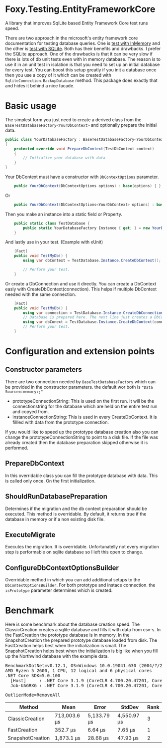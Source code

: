 # Foxy.Testing.EntityFrameworkCore
A library that improves SqlLite based Entity Framework Core test runs speed.

There are two approach in the microsoft's entity framework core documentation for testing database queries. One is [test with InMemory](https://docs.microsoft.com/en-us/ef/core/testing/in-memory) and the other is [test with SQLite](https://docs.microsoft.com/en-us/ef/core/testing/sqlite). Both has their benefits and drawbacks. I prefer the SQLite approach. One of the drawbacks is that it can be very slow if there is lots of db unit tests even with in memory database. The reason is to use it in an unit test in isolation is that you need to set up an initial database for every test. You can boost this setup greatly if you init a database once then you use a copy of it which can be created with ```SqliteConnection.BackupDatabase``` method. This package does exactly that and hides it behind a nice facade.

# Basic usage
The simplest form you just need to create a derived class from the ```BaseTestDatabaseFactory<YourDbContext>``` and optionally prepare the initial data.

```csharp
public class YourDatabaseFactory : BaseTestDatabaseFactory<YourDbContext>
{
    protected override void PrepareDbContext(TestDbContext context)
    {
        // Initialize your database with data
    }
}
```

Your DbContext must have a constructor with ```DbContextOptions``` parameter.
```csharp
    public YourDbContext(DbContextOptions options) : base(options) { }
```
Or
```csharp
    public YourDbContext(DbContextOptions<YourDbContext> options) : base(options) { }
```

Then you make an instance into a static field or Property.
```csharp
    public static class TestDatabase {
        public static YourDatabaseFactory Instance { get; } = new YourDatabaseFactory(
    }
```

And lastly use in your test. (Example with xUnit)
```csharp
    [Fact]
    public void TestMyDb() {
        using var dbContext = TestDatabase.Instance.CreateDbContext();

        // Perform your test.
    }
```

Or create a DbConnection and use it directly. You can create a DbContext easly with CreateDbContext(connection). This helps if multiple DbContext needed with the same connection.
```csharp
    [Fact]
    public void TestMyDb() {
        using var connection = TestDatabase.Instance.CreateDbConnection();
        // Database is prepared here. The next line just creates a DbContext.
        using var dbConext = TestDatabase.Instance.CreateDbContext(connection);
        // Perform your test.
    }
```

# Configuration and extension points
## Constructor parameters
There are two connection needed by ```BaseTestDatabaseFactory``` which can be provided in the constructor parameters. the default wor both is ```"Data Source=:memory:;"```
 - prototypeConnectionString: This is used on the first run. It will be the connectionstring for the database which are held on the entire test run and copyed from.
 - instanceConnectionString: This is used in every CreateDbContext. It is fillled with data from the prototype connection.

If you would like to speed up the prototype database creation also you can change the prototypeConnectionString to point to a disk file. If the file was already created then the database preparation skipped otherwise it is performed.

## PrepareDbContext
In this overridable class you can fill the prototype database with data. This is called only once. On the first initialization.

## ShouldRunDatabasePreparation
Determines if the migration and the db context preparation should be executed. This method is overridable. By default, it returns true if the database in memory or if a non existing disk file.

## ExecuteMigrate
Executes the migration. It is overridable. Unfortunatelly not every migration step is performable on sqlite database so I left this open to change.

## ConfigureDbContextOptionsBuilder
Overridable method in which you can add additional setups to the ```DbContextOptionsBuilder```. For both prototype and instace connection. the ```isPrototype``` parameter determines which is created.

# Benchmark
Here is some benchmark about the database creation speed. The ClassicCreation creates a sqlite database and fills it with data from csv-s. In the FastCreation the prototype database is in memory. In the SnapshotCreation the prepared prototype database loaded from disk.
The FastCreation helps best when the initialization is small. The SnapshotCreation helps best when the initialization is big like when you fill up the Northwind database with the example data.

<pre>
BenchmarkDotNet=v0.12.1, OS=Windows 10.0.19041.630 (2004/?/20H1)
AMD Ryzen 5 2600, 1 CPU, 12 logical and 6 physical cores
.NET Core SDK=5.0.100
  [Host]     : .NET Core 3.1.9 (CoreCLR 4.700.20.47201, CoreFX 4.700.20.47203), X64 RyuJIT
  Job-UAGRXG : .NET Core 3.1.9 (CoreCLR 4.700.20.47201, CoreFX 4.700.20.47203), X64 RyuJIT
</pre>
<pre>OutlierMode=RemoveAll</pre>
|Method|Mean|Error|StdDev|Rank|
|--- |--- |--- |--- |--- |
|ClassicCreation|713,003.6 μs|5,133.79 μs|4,550.97 μs|3|
|FastCreation|352.7 μs|6.64 μs|7.65 μs|1|
|SnapshotCreation|1,873.1 μs|28.68 μs|47.93 μs|2|
